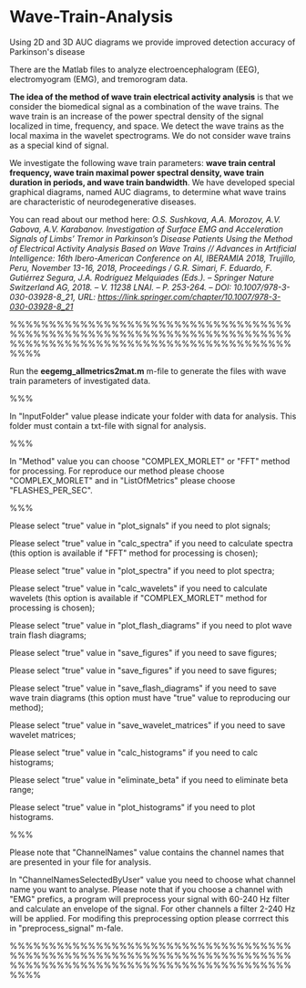 # Wave-Train-Analysis
Using 2D and 3D AUC diagrams we provide improved detection accuracy of Parkinson's disease

There are the Matlab files to analyze electroencephalogram (EEG), electromyogram (EMG), and tremorogram data.

<b>The idea of the method of wave train electrical activity analysis</b> is that we consider the biomedical signal as a combination of the wave trains. The wave train is an increase of the power spectral density of the signal localized in time, frequency, and space. We detect the wave trains as the local maxima in the wavelet spectrograms. We do not consider wave trains as a special kind of signal. 

We investigate the following wave train parameters: <b>wave train central frequency, wave train maximal power spectral density, wave train duration in periods, and wave train bandwidth</b>. We have developed special graphical diagrams, named AUC diagrams, to determine what wave trains are characteristic of neurodegenerative diseases. 

You can read about our method here: <i>O.S. Sushkova, A.A. Morozov, A.V. Gabova, A.V. Karabanov. Investigation of Surface EMG and Acceleration Signals of Limbs’ Tremor in Parkinson’s Disease Patients Using the Method of Electrical Activity Analysis Based on Wave Trains // Advances in Artificial Intelligence: 16th Ibero-American Conference on AI, IBERAMIA 2018, Trujillo, Peru, November 13-16, 2018, Proceedings / G.R. Simari, F. Eduardo, F. Gutiérrez Segura, J.A. Rodríguez Melquiades (Eds.). – Springer Nature Switzerland AG, 2018. – V. 11238 LNAI. – P. 253-264. – DOI: 10.1007/978-3-030-03928-8_21, URL: https://link.springer.com/chapter/10.1007/978-3-030-03928-8_21</i> 

%%%%%%%%%%%%%%%%%%%%%%%%%%%%%%%%%%%%%%%%%%%%%%%%%%%%%%%%%%%%%%%%%%%%%%%%%%%%%%%%%%%%%%%%%%%%%%%%%%%%%%%%%%%%%%%%

Run the <b>eegemg_allmetrics2mat.m</b> m-file to generate the files with wave train parameters of investigated data.

%%%

In "InputFolder" value please indicate your folder with data for analysis. This folder must contain a txt-file with signal for analysis. 

%%%

In "Method" value you can choose "COMPLEX_MORLET" or "FFT" method for processing. For reproduce our method please choose "COMPLEX_MORLET" and in "ListOfMetrics" please choose "FLASHES_PER_SEC". 

%%%

Please select "true" value in "plot_signals" if you need to plot signals;

Please select "true" value in "calc_spectra" if you need to calculate spectra (this option is available if "FFT" method for processing is chosen);

Please select "true" value in "plot_spectra" if you need to plot spectra;

Please select "true" value in "calc_wavelets" if you need to calculate wavelets (this option is available if "COMPLEX_MORLET" method for processing is chosen);

Please select "true" value in "plot_flash_diagrams" if you need to plot wave train flash diagrams;

Please select "true" value in "save_figures" if you need to save figures;

Please select "true" value in "save_figures" if you need to save figures;

Please select "true" value in "save_flash_diagrams" if you need to save wave train diagrams (this option must have "true" value to reproducing our method);

Please select "true" value in "save_wavelet_matrices" if you need to save wavelet matrices;

Please select "true" value in "calc_histograms" if you need to calc histograms;

Please select "true" value in "eliminate_beta" if you need to eliminate beta range;

Please select "true" value in "plot_histograms" if you need to plot histograms.

%%%

Please note that "ChannelNames" value contains the channel names that are presented in your file for analysis.

In "ChannelNamesSelectedByUser" value you need to choose what channel name you want to analyse. Please note that if you choose a channel with "EMG" prefics, a program will preprocess your signal with 60-240 Hz filter and calculate an envelope of the signal. For other channels a filter 2-240 Hz will be applied. For modifing this preprocessing option please corrrect this in "preprocess_signal" m-fale.

%%%%%%%%%%%%%%%%%%%%%%%%%%%%%%%%%%%%%%%%%%%%%%%%%%%%%%%%%%%%%%%%%%%%%%%%%%%%%%%%%%%%%%%%%%%%%%%%%%%%%%%%%%%%%%%%
